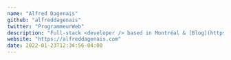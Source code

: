```yaml
---
name: "Alfred Dagenais"
github: "alfreddagenais"
twitter: "ProgrammeurWeb"
description: "Full-stack <𝚍𝚎𝚟𝚎𝚕𝚘𝚙𝚎𝚛 /> based in Montréal & [Blog](https://www.kilukru.dev) writer"
website: "https://alfreddagenais.com"
date: 2022-01-23T12:34:56-04:00
---
```

